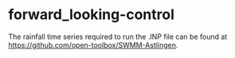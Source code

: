 # forward_looking-control

The rainfall time series required to run the .INP file can be found at https://github.com/open-toolbox/SWMM-Astlingen.

